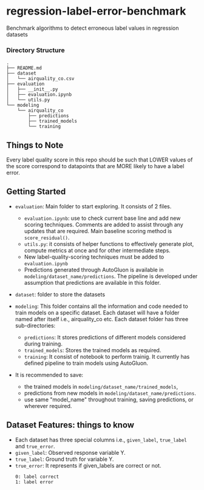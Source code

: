 # regression-label-error-benchmark
Benchmark algorithms to detect erroneous label values in regression datasets

### Directory Structure
```
.
├── README.md
├── dataset
│   └── airquality_co.csv
├── evaluation
│   ├── __init__.py
│   ├── evaluation.ipynb
│   └── utils.py
└── modeling
    └── airquality_co
        ├── predictions
        ├── trained_models
        └── training
```
## Things to Note

Every label quality score in this repo should be such that LOWER values of the score correspond to datapoints that are MORE likely to have a label error.

## Getting Started 
- `evaluation`: Main folder to start exploring. It consists of 2 files. 
    - `evaluation.ipynb`: use to check current base line and add new scoring techniques. Comments are added to assist through any updates that are required. Main baseline scoring method is `score_residual()`.
    - `utils.py`: it consists of helper functions to effectively generate plot, compute metrics at once and for other intermediate steps. 
    - New label-quality-scoring techniques must be added to `evaluation.ipynb`
    - Predictions generated through AutoGluon is available in `modeling/dataset_name/predictions`. The pipeline is developed under assumption that predictions are available in this folder.  

- `dataset`: folder to store the datasets

- `modeling`: This folder contains all the information and code needed to train models on a specific dataset. Each dataset will have a folder named after itself i.e., airquality_co etc. Each dataset folder has three sub-directories: 
    - `predictions`: It stores predictions of different models considered during training. 
    - `trained_models`: Stores the trained models as required. 
    - `training`: It consist of notebook to perform trainig. It currently has defined pipeline to train models using AutoGluon. 

- It is recommended to save: 
    - the trained models in `modeling/dataset_name/trained_models`, 
    - predictions from new models in `modeling/dataset_name/predictions`. 
    - use same "model_name" throughout training, saving predictions, or wherever required.

## Dataset Features: things to know
- Each dataset has three special columns i.e., `given_label`, `true_label` and `true_error`. 
- `given_label`: Observed response variable Y. 
- `true_label`: Ground truth for variable Y. 
- `true_error`: It represents if given_labels are correct or not.
    ```
    0: label correct
    1: label error  
    ```
